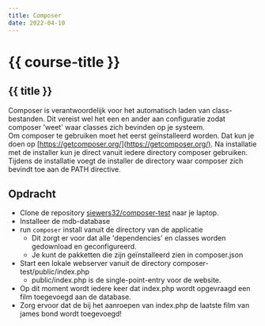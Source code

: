```yaml
---
title: Composer
date: 2022-04-10
---
```


# {{ course-title }}

## {{ title }}

Composer is verantwoordelijk voor het automatisch laden van class-bestanden. Dit vereist wel het een en ander aan configuratie zodat composer 'weet' waar classes zich bevinden op je systeem.  
Om composer te gebruiken moet het eerst geïnstalleerd worden. Dat kun je doen op [https://getcomposer.org/](https://getcomposer.org/). 
Na installatie met de installer kun je direct vanuit iedere directory composer gebruiken. Tijdens de installatie voegt de installer de directory waar composer zich bevindt toe aan de PATH directive.

## Opdracht
* Clone de repository [siewers32/composer-test](https://github.com/siewers32/composer-test.git) naar je  laptop.
* Installeer de mdb-database
* run <code>composer</code> install vanuit de directory van de applicatie
  * Dit zorgt er voor dat alle 'dependencies' en classes worden gedownload en geconfigureerd.
  * Je kunt de pakketten die zijn geïnstalleerd zien in composer.json
* Start een lokale webserver vanuit de directory composer-test/public/index.php
  * public/index.php is de single-point-entry voor de website.
* Op dit moment wordt iedere keer dat index.php wordt opgevraagd een film toegevoegd aan de database.
* Zorg ervoor dat de bij het aanroepen van index.php de laatste film van james bond wordt toegevoegd!
